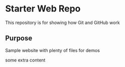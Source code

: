 # Starter Web Repo

This repository is for showing how Git and GitHub work

## Purpose

Sample website with plenty of files for demos

some extra content